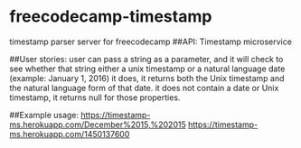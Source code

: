 # freecodecamp-timestamp
timestamp parser server for freecodecamp
##API: Timestamp microservice

##User stories:
user can pass a string as a parameter, and it will check to see whether that string
either a unix timestamp or a natural language date (example: January 1, 2016)
it does, it returns both the Unix timestamp and the natural language form of that date.
it does not contain a date or Unix timestamp, it returns null for those properties.

##Example usage:
https://timestamp-ms.herokuapp.com/December%2015,%202015
https://timestamp-ms.herokuapp.com/1450137600
